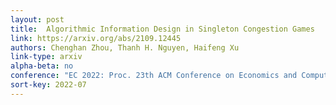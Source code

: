 ```yaml
---
layout: post
title:  Algorithmic Information Design in Singleton Congestion Games
link: https://arxiv.org/abs/2109.12445
authors: Chenghan Zhou, Thanh H. Nguyen, Haifeng Xu
link-type: arxiv
alpha-beta: no
conference: "EC 2022: Proc. 23th ACM Conference on Economics and Computation."
sort-key: 2022-07
---
```

